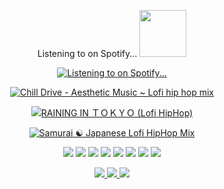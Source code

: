 <p align="center">
  Listening to on Spotify...
  <img src="https://github.com/brudnak/brudnak/blob/main/img/spotify.gif" width="75" />
</p>

<p align="center">
  <a href="https://open.spotify.com/user/31vquxt2ifie5tzb7xmnuakxgshe">
    <img src="https://novatorem-bay-eight.vercel.app/api/spotify"
      alt="Listening to on Spotify..." />
  </a>
</p>

<p align="center">
  <a href="https://youtu.be/iicfmXFALM8">
    <img src="https://github.com/brudnak/brudnak/blob/main/img/chill-drive.webp"
      alt="Chill Drive - Aesthetic Music ~ Lofi hip hop mix" />
  </a>
</p>

<p align="center">
  <a href="https://youtu.be/XKDGZ-VWLMg">
    <img src="https://github.com/brudnak/brudnak/blob/main/img/raining_in_tokyo.webp"
      alt="RAINING IN ＴＯＫＹＯ (Lofi HipHop)" />
  </a>
</p>

<p align="center">
  <a href="https://youtu.be/jrTMMG0zJyI">
    <img src="https://github.com/brudnak/brudnak/blob/main/img/samurai_lofi.webp"
      alt="Samurai ☯ Japanese Lofi HipHop Mix" />
  </a>
</p>

<!-- Where to find these icons: https://simpleicons.org -->

<p align="center">
  <img src="https://img.shields.io/badge/-Go-00ADD8?logo=go&logoColor=white&style=flat" />
  <img src="https://img.shields.io/badge/-Kubernetes-326CE5?logo=kubernetes&logoColor=white&style=flat" />
  <img src="https://img.shields.io/badge/-Rancher-0075A8?logo=rancher&logoColor=white&style=flat" />
  <img src="https://img.shields.io/badge/-Terraform-7B42BC?logo=terraform&logoColor=white&style=flat" />
  <img src="https://img.shields.io/badge/-Amazon_AWS-232F3E?logo=amazonaws&logoColor=white&style=flat" />
  <img src="https://img.shields.io/badge/-JavaScript-F7DF1E?logo=javascript&logoColor=white&style=flat" />
  <img src="https://img.shields.io/badge/-HTML5-E34F26?logo=html5&logoColor=white&style=flat" />
  <img src="https://img.shields.io/badge/-CSS3-1572B6?logo=css3&logoColor=white&style=flat" />
</p>
<p align="center">

  <a href="https://www.linkedin.com/in/andrew-brudnak">
    <img src="https://img.shields.io/badge/-LinkedIn-0A66C2?logo=linkedin&logoColor=white&style=flat" />
  </a>
  <a href="https://gitlab.com/brudnak">
    <img src="https://img.shields.io/badge/-GitLab-FCA121?logo=gitlab&logoColor=white&style=flat" />
  </a>
  <a href="https://hub.docker.com/u/brudnak">
    <img src="https://img.shields.io/badge/-Docker_Hub-2496ED?logo=docker&logoColor=white&style=flat" />
  </a>
</p>